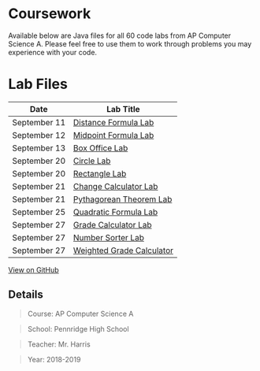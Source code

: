 # Coursework
Available below are Java files for all 60 code labs from AP Computer Science A. Please feel free to use them to work through problems you may experience with your code.

# Lab Files

Date | Lab Title
--- | ---
September 11 | [Distance Formula Lab](https://github.com/mitchwag17/AP-Computer-Science/tree/master/2018_09_11%20-%20Distance%20Formula%20Lab)
September 12 | [Midpoint Formula Lab](https://github.com/mitchwag17/AP-Computer-Science/tree/master/2018_09_12%20-%20Midpoint%20Formula%20Lab)
September 13 | [Box Office Lab](https://github.com/mitchwag17/AP-Computer-Science/tree/master/2018_09_13%20-%20Box%20Office%20Lab)
September 20 | [Circle Lab](https://github.com/mitchwag17/AP-Computer-Science/tree/master/2018_09_20%20-%20Circle%20Lab)
September 20 | [Rectangle Lab](https://github.com/mitchwag17/AP-Computer-Science/tree/master/2018_09_20%20-%20Rectangle%20Lab)
September 21 | [Change Calculator Lab](https://github.com/mitchwag17/AP-Computer-Science/tree/master/2018_09_21%20-%20Change%20Calculator%20Lab)
September 21 | [Pythagorean Theorem Lab](https://github.com/mitchwag17/AP-Computer-Science/tree/master/2018_09_21%20-%20Pythagorean%20Theorem%20Lab)
September 25 | [Quadratic Formula Lab](https://github.com/mitchwag17/AP-Computer-Science/tree/master/2018_09_25%20-%20Quadratic%20Formula%20Lab)
September 27 | [Grade Calculator Lab](https://github.com/mitchwag17/AP-Computer-Science/tree/master/2018_09_27%20-%20Grade%20Calculator%20Lab)
September 27 | [Number Sorter Lab](https://github.com/mitchwag17/AP-Computer-Science/tree/master/2018_09_27%20-%20Number%20Sorter%20Lab)
September 27 | [Weighted Grade Calculator](https://github.com/mitchwag17/AP-Computer-Science/tree/master/2018_09_27%20-%20Weighted%20Grade%20Calculator%20Lab)


<a href="https://github.com/mitchwag17/AP-Computer-Science" class="btn">View on GitHub</a>


## Details

> Course: AP Computer Science A

> School: Pennridge High School

> Teacher: Mr. Harris

> Year: 2018-2019
